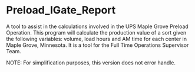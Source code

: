 # Preload_IGate_Report


A tool to assist in the calculations involved in the UPS Maple Grove Preload Operation. This program will calculate the production value of a sort given the following variables: volume, load hours and AM time for each center in Maple Grove, Minnesota. It is a tool for the Full Time Operations Supervisor Team.


NOTE: For simplification purposes, this version does not error handle. 
